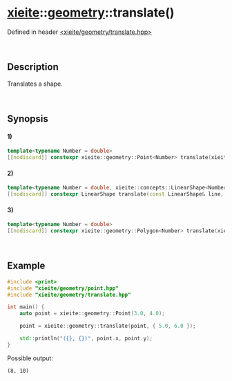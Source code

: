 # [xieite](../../xieite.md)\:\:[geometry](../../geometry.md)\:\:translate\(\)
Defined in header [<xieite/geometry/translate.hpp>](../../../include/xieite/geometry/translate.hpp)

&nbsp;

## Description
Translates a shape.

&nbsp;

## Synopsis
#### 1)
```cpp
template<typename Number = double>
[[nodiscard]] constexpr xieite::geometry::Point<Number> translate(xieite::geometry::Point<Number> point, xieite::geometry::Point<Number> difference) noexcept;
```
#### 2)
```cpp
template<typename Number = double, xieite::concepts::LinearShape<Number> LinearShape>
[[nodiscard]] constexpr LinearShape translate(const LinearShape& line, xieite::geometry::Point<Number> difference) noexcept;
```
#### 3)
```cpp
template<typename Number = double>
[[nodiscard]] constexpr xieite::geometry::Polygon<Number> translate(xieite::geometry::Polygon<Number> polygon, xieite::geometry::Point<Number> difference) noexcept;
```

&nbsp;

## Example
```cpp
#include <print>
#include "xieite/geometry/point.hpp"
#include "xieite/geometry/translate.hpp"

int main() {
    auto point = xieite::geometry::Point(3.0, 4.0);

    point = xieite::geometry::translate(point, { 5.0, 6.0 });

    std::println("({}, {})", point.x, point.y);
}
```
Possible output:
```
(8, 10)
```
